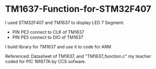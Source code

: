 # TM1637-Function-for-STM32F407

I used STM32F407 and TM1637 to display LED 7 Segment.

- PIN PE3 connect to CLK of TM1637
- PIN PE5 connect to DIO of TM1637

I build library for TM1637 and use it to code for ARM

Referenced: Datasheet of TM1637, and "TM1637_function.c" my teacher coded for PIC 16f877A by CCS sofware.
